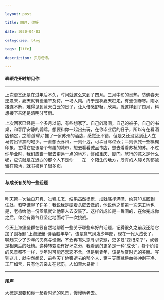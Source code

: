 ```yaml
---

layout: post

title: 四月，你好

date: 2020-04-03

categories: blog

tags: [life]

description: 岁月成诗。

---
```


#### 春暖花开时想见你

---

上次更文还是在过年后不久，时间就这么来到了四月。三月中旬的炎热，彷佛春天还没来，夏天就有些迫不及待。一场大雨，终于是将夏天赶走，有些倒春寒。雨水接连不断，难得见到蓝天白云的日子，让人倍感舒畅，欣喜。就这样到了四月，料想接下来还是清明时节雨。

上次回家已经是一个多月以前，有些想家了。自己的房间，自己的被子，自己的书桌，和客厅安静的鹦鹉。想要和你一起出去玩，在你毕业后的日子，所以有在看酒店预定，之前*值得买* 推了一家苏州的酒店，感觉还不错，但是又还没达到让人立马付出钞票的地步。一直想去苏州，一则不远，可以自驾过去；二则仅凭一些模糊印象，觉得它应该是个有趣的城市，想去看看诚品书店，想去看看苏杭的苏。不过你毕业时，我们应该一起去更远一点的地方，譬如重庆、厦门。旅行的意义是什么呢，应该就是在远方的那个人不是你——在一个陌生的地方，所有的人际关系都被留在原地，就书被翻了很多页。

---

#### 与成长有关的一些话题

---

昨天第一次独自开机，过程忐忑，结果虽然很累，成就感却满满。约莫10点回到住处，和李谦聊了许多：我说我是硬着头皮去做的，他说他之前第一次来工地也是，老杨给他一份图纸就让他带人去安装了。这样的成长是一瞬间的，在你完成你之后，你会有勇气且坚定地面对下一次挑战。

今天上海堡垒群在很自然地聊着一些关于哪些车好的话题，记得很久之前我还给它加了副标题“上海堡垒-诗酒趁年华”，该是意气风发少年郎，现在一代人成长了，聊起来少了少年的天真与憧憬，不会再有失恋寻求安慰，更多是”要相亲了“，或者是相亲后的吐槽。这种转变没有好坏之分，我看到的更多是一种”成长“，每个阶段的风景都不一样，少年时可能还恋恋不舍，但是到青年，该是欣赏时光的美丽。写到这儿，就突然想起，前些天工地旁逝去的那个人，第三天雨就将血迹冲刷干净，工厂如常，只有他的亲友在悲伤，人如草木易折！

---

#### 尾声

大概是想要和你一起看时光的风景，慢慢地老去。